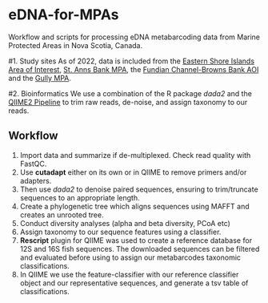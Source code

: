 # eDNA-for-MPAs
Workflow and scripts for processing eDNA metabarcoding data from Marine Protected Areas in Nova Scotia, Canada. 

#1. Study sites
As of 2022, data is included from the [Eastern Shore Islands Area of Interest](https://www.dfo-mpo.gc.ca/oceans/aoi-si/easternshore-ilescoteest-eng.html), [St. Anns Bank MPA](https://www.dfo-mpo.gc.ca/oceans/mpa-zpm/stanns-sainteanne/index-eng.html), the [Fundian Channel-Browns Bank AOI](https://www.dfo-mpo.gc.ca/oceans/aoi-si/fundian-fundy-browns-eng.html) and the [Gully MPA](https://www.dfo-mpo.gc.ca/oceans/mpa-zpm/gully/index-eng.html). 

#2. Bioinformatics
We use a combination of the R package *dada2* and the [QIIME2 Pipeline](https://docs.qiime2.org/2022.2/interfaces/q2cli/) to trim raw reads, de-noise, and assign taxonomy to our reads. 
## Workflow
1. Import data and summarize if de-multiplexed. Check read quality with FastQC.
2. Use **cutadapt** either on its own or in QIIME to remove primers and/or adapters.
3. Then use *dada2* to denoise paired sequences, ensuring to trim/truncate sequences to an appropriate length. 
4. Create a phylogenetic tree which aligns sequences using MAFFT and creates an unrooted tree.
5. Conduct diversity analyses (alpha and beta diversity, PCoA etc)
6. Assign taxonomy to our sequence features using a classifier. 
7. **Rescript** plugin for QIIME was used to create a reference database for 12S and 16S fish sequences. The downloaded sequences can be filtered and evaluated before using to assign our metabarcodes taxonomic classifications. 
8. In QIIME we use the feature-classifier with our reference classifier object and our representative sequences, and generate a tsv table of classifications. 
